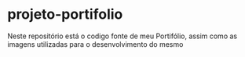 # projeto-portifolio
Neste repositório está o codigo fonte de meu Portifólio, assim como as imagens utilizadas para o desenvolvimento do mesmo
